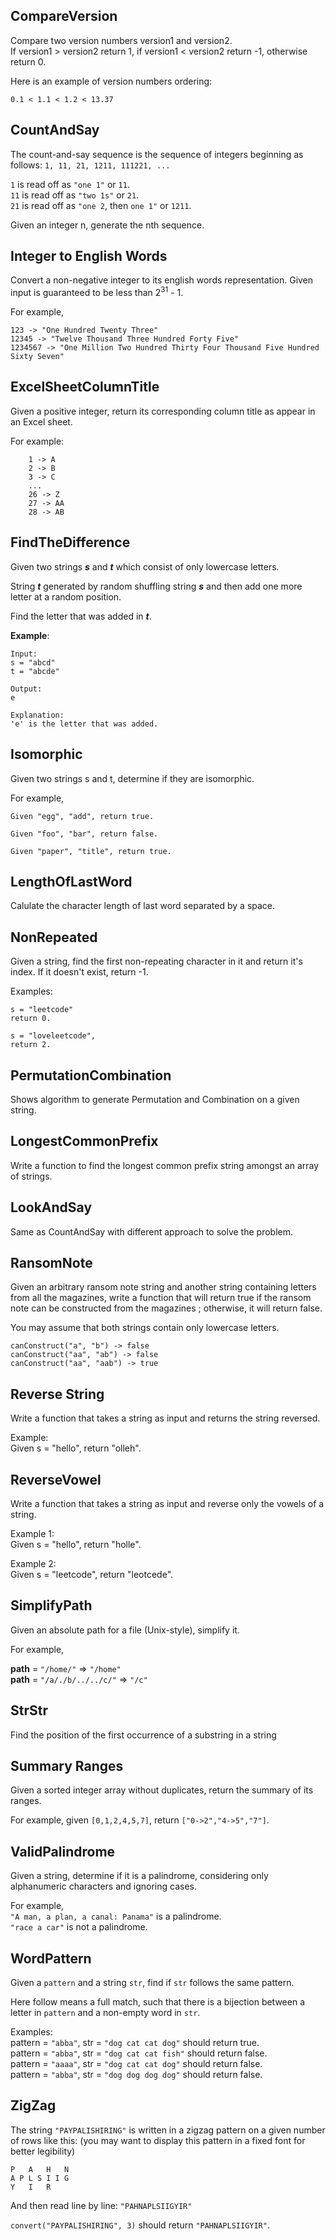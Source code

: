## CompareVersion

Compare two version numbers version1 and version2.  
If version1 > version2 return 1, if version1 < version2 return -1, otherwise return 0.

Here is an example of version numbers ordering:

```0.1 < 1.1 < 1.2 < 13.37```

## CountAndSay

The count-and-say sequence is the sequence of integers beginning as follows:
```1, 11, 21, 1211, 111221, ...```

`1` is read off as `"one 1"` or `11`.  
`11` is read off as `"two 1s"` or `21`.  
`21` is read off as `"one 2`, then `one 1"` or `1211`.

Given an integer n, generate the nth sequence.

## Integer to English Words

Convert a non-negative integer to its english words representation. Given input is guaranteed to be less than 2<sup>31</sup> - 1.

For example,

```
123 -> "One Hundred Twenty Three"
12345 -> "Twelve Thousand Three Hundred Forty Five"
1234567 -> "One Million Two Hundred Thirty Four Thousand Five Hundred Sixty Seven"
```

## ExcelSheetColumnTitle

Given a positive integer, return its corresponding column title as appear in an Excel sheet.

For example:

```
    1 -> A  
    2 -> B  
    3 -> C  
    ...  
    26 -> Z  
    27 -> AA  
    28 -> AB  
```

## FindTheDifference

Given two strings ***s*** and ***t*** which consist of only lowercase letters.

String ***t*** generated by random shuffling string ***s*** and then add one more letter at a random position.

Find the letter that was added in ***t***.

**Example**:

```
Input:
s = "abcd"
t = "abcde"

Output:
e

Explanation:
'e' is the letter that was added.
```

## Isomorphic

Given two strings s and t, determine if they are isomorphic.

For example,

```
Given "egg", "add", return true.

Given "foo", "bar", return false.

Given "paper", "title", return true.
```

## LengthOfLastWord

Calulate the character length of last word separated by a space.

## NonRepeated

Given a string, find the first non-repeating character in it and return it's index. If it doesn't exist, return -1.

Examples:

```
s = "leetcode"
return 0.

s = "loveleetcode",
return 2.
```

## PermutationCombination

Shows algorithm to generate Permutation and Combination on a given string.

## LongestCommonPrefix

Write a function to find the longest common prefix string amongst an array of strings.

## LookAndSay

Same as CountAndSay with different approach to solve the problem.

## RansomNote

Given an arbitrary ransom note string and another string containing letters from all the magazines, write a function that will return true if the ransom note can be constructed from the magazines ; otherwise, it will return false.

You may assume that both strings contain only lowercase letters.

```
canConstruct("a", "b") -> false
canConstruct("aa", "ab") -> false
canConstruct("aa", "aab") -> true
```

## Reverse String

Write a function that takes a string as input and returns the string reversed.

Example:  
Given s = "hello", return "olleh".

## ReverseVowel

Write a function that takes a string as input and reverse only the vowels of a string.

Example 1:  
Given s = "hello", return "holle".

Example 2:  
Given s = "leetcode", return "leotcede".

## SimplifyPath

Given an absolute path for a file (Unix-style), simplify it.

For example,

**path** = `"/home/"` => `"/home"`  
**path** = `"/a/./b/../../c/"` => `"/c"`

## StrStr

Find the position of the first occurrence of a substring in a string

## Summary Ranges

Given a sorted integer array without duplicates, return the summary of its ranges.

For example, given `[0,1,2,4,5,7]`, return `["0->2","4->5","7"]`.

## ValidPalindrome

Given a string, determine if it is a palindrome, considering only alphanumeric characters and ignoring cases.

For example,  
`"A man, a plan, a canal: Panama"` is a palindrome.  
`"race a car"` is not a palindrome.

## WordPattern

Given a `pattern` and a string `str`, find if `str` follows the same pattern.

Here follow means a full match, such that there is a bijection between a letter in `pattern` and a non-empty word in `str`.

Examples:  
pattern = `"abba"`, str = `"dog cat cat dog"` should return true.  
pattern = `"abba"`, str = `"dog cat cat fish"` should return false.  
pattern = `"aaaa"`, str = `"dog cat cat dog"` should return false.  
pattern = `"abba"`, str = `"dog dog dog dog"` should return false.  

## ZigZag

The string `"PAYPALISHIRING"` is written in a zigzag pattern on a given number of rows like this: (you may want to display this pattern in a fixed font for better legibility)

```
P   A   H   N
A P L S I I G
Y   I   R
```

And then read line by line: `"PAHNAPLSIIGYIR"`

`convert("PAYPALISHIRING", 3)` should return `"PAHNAPLSIIGYIR"`.

